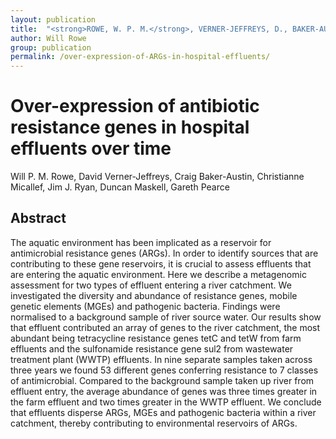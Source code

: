 ```yaml
---
layout: publication
title:  "<strong>ROWE, W. P. M.</strong>, VERNER-JEFFREYS, D., BAKER-AUSTIN, C., RYAN, J. J., MICALLEF, C., MASKELL, D. & PEARCE, G. 2017. Over-expression of antibiotic resistance genes in hospital effluents over time. Journal of Antimicrobial Chemotherapy (In press)"
author: Will Rowe
group: publication
permalink: /over-expression-of-ARGs-in-hospital-effluents/
---
```


# Over-expression of antibiotic resistance genes in hospital effluents over time

Will P. M. Rowe, David Verner-Jeffreys, Craig Baker-Austin, Christianne Micallef, Jim J. Ryan, Duncan Maskell, Gareth Pearce


## Abstract

The aquatic environment has been implicated as a reservoir for antimicrobial resistance genes (ARGs). In order to identify sources that are contributing to these gene reservoirs, it is crucial to assess effluents that are entering the aquatic environment. Here we describe a metagenomic assessment for two types of effluent entering a river catchment. We investigated the diversity and abundance of resistance genes, mobile genetic elements (MGEs) and pathogenic bacteria. Findings were normalised to a background sample of river source water. Our results show that effluent contributed an array of genes to the river catchment, the most abundant being tetracycline resistance genes tetC and tetW from farm effluents and the sulfonamide resistance gene sul2 from wastewater treatment plant (WWTP) effluents. In nine separate samples taken across three years we found 53 different genes conferring resistance to 7 classes of antimicrobial. Compared to the background sample taken up river from effluent entry, the average abundance of genes was three times greater in the farm effluent and two times greater in the WWTP effluent. We conclude that effluents disperse ARGs, MGEs and pathogenic bacteria within a river catchment, thereby contributing to environmental reservoirs of ARGs.
